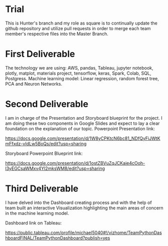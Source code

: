 # Trial
This is Hunter's branch and my role as square is to continually update the github repository and utilize pull requests in order to merge each team member's respective files into the Master Branch.
# First Deliverable
The technology we are using: AWS, pandas, Tableau, jupyter notebook, plotly, matplot, materials project, tensorflow, keras, Spark, Colab, SQL, Postgress. Machine learning model: Linear regression, random forest tree, PCA and Neuron Networks.
# Second Deliverable
I am in charge of the Presentation and Storyboard blueprint for the project. I am doing these two components in Google Slides and expect to lay a clear foundation on the explanation of our topic.
Powerpoint Presentation link:

https://docs.google.com/presentation/d/1W8yCPKtcN6bc81_NDfQyFiJWtKmFfxdz-vIdLw5BoQs/edit?usp=sharing

Storyboard Powerpoint Blueprint link:

https://docs.google.com/presentation/d/1ostZBVuZqJCKaie4cOoh-l3yEGCsaWMxv4Yl2mksWM8/edit?usp=sharing

# Third Deliverable
I have delved into the Dashboard creating process and with the help of team built an interactive Visualization highlighting the main areas of concern in the machine learning model. 

Dashboard link on Tableau:

https://public.tableau.com/profile/michael5040#!/vizhome/TeamPythonDashboardFINAL/TeamPythonDashboard?publish=yes
